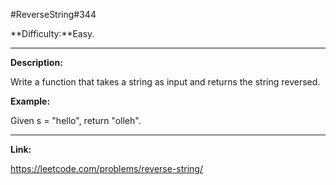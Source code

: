 #ReverseString\#344

**Difficulty:**Easy.
***
**Description:**

Write a function that takes a string as input and returns the string reversed.

**Example:**
    
Given s = "hello", return "olleh".
***
**Link:**

<https://leetcode.com/problems/reverse-string/>
